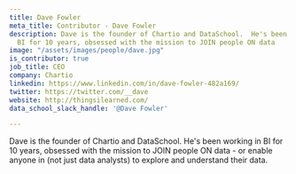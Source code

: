 ```yaml
---
title: Dave Fowler
meta_title: Contributor - Dave Fowler
description: Dave is the founder of Chartio and DataSchool.  He's been working in
  BI for 10 years, obsessed with the mission to JOIN people ON data
image: "/assets/images/people/dave.jpg"
is_contributor: true
job_title: CEO
company: Chartio
linkedin: https://www.linkedin.com/in/dave-fowler-482a169/
twitter: https://twitter.com/__dave
website: http://thingsilearned.com/
data_school_slack_handle: '@Dave Fowler'

---
```

Dave is the founder of Chartio and DataSchool.  He's been working in BI for 10 years, obsessed with the mission to JOIN people ON data - or enable anyone in (not just data analysts) to explore and understand their data.
